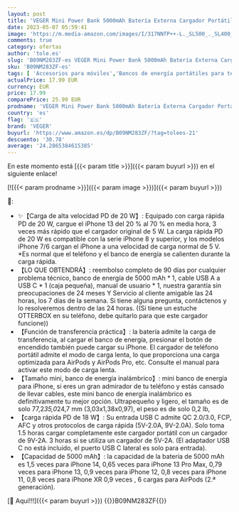 ```yaml
---
layout: post
title: 'VEGER Mini Power Bank 5000mAh Batería Externa Cargador Portátil Carga Rápida 20W Compatible con iPhone 14/14 Pro/14 Pro Max/14 Plus/13/12/11 /XS/XR/X/8/7/6s/Plus Airpods y más Negro '
date: 2023-05-07 05:59:41
image: 'https://m.media-amazon.com/images/I/317NNfP++-L._SL500_._SL400_.jpg'
comments: true
category: ofertas
author: 'tole.es'
slug: 'B09NM283ZF-es VEGER Mini Power Bank 5000mAh Batería Externa Cargador...'
sku: 'B09NM283ZF-es'
tags: [ 'Accesorios para móviles','Bancos de energía portátiles para teléfonos móviles','Cargadores para móviles','Comunicación móvil y accesorios','Electrónica','iphone','veger','🇪🇸', ]
actualPrice: 17.99 EUR
currency: EUR
price: 17.99
comparePrice: 25.99 EUR
prodname: 'VEGER Mini Power Bank 5000mAh Batería Externa Cargador Portátil Carga Rápida 20W Compatible con iPhone 14/14 Pro/14 Pro Max/14 Plus/13/12/11 /XS/XR/X/8/7/6s/Plus Airpods y más Negro '
country: 'es'
flag: '🇪🇸'
brand: 'VEGER'
buyurl: 'https://www.amazon.es/dp/B09NM283ZF/?tag=tolees-21'
descuento: '30.78'
average: '24.2865384615385'
---
```


En este momento está [{{< param title >}}]({{< param buyurl >}}) en el siguiente enlace!

[![{{< param prodname >}}]({{< param image >}})]({{< param buyurl >}})

🔎:

- ✨【Carga de alta velocidad PD de 20 W】: Equipado con carga rápida PD de 20 W, cargue el iPhone 13 del 20 % al 70 % en media hora, 3 veces más rápido que el cargador original de 5 W. La carga rápida PD de 20 W es compatible con la serie iPhone 8 y superior, y los modelos iPhone 7/6 cargan el iPhone a una velocidad de carga normal de 5 V. *Es normal que el teléfono y el banco de energía se calienten durante la carga rápida.
- 【LO QUE OBTENDRÁ】: reembolso completo de 90 días por cualquier problema técnico, banco de energía de 5000 mAh * 1, cable USB A a USB C * 1 (caja pequeña), manual de usuario * 1, nuestra garantía sin preocupaciones de 24 meses Y Servicio al cliente amigable las 24 horas, los 7 días de la semana. Si tiene alguna pregunta, contáctenos y lo resolveremos dentro de las 24 horas. ((Si tiene un estuche OTTERBOX en su teléfono, debe quitarlo para que este cargador funcione))
- 【Función de transferencia práctica】: la batería admite la carga de transferencia, al cargar el banco de energía, presionar el botón de encendido también puede cargar su iPhone. El cargador de teléfono portátil admite el modo de carga lenta, lo que proporciona una carga optimizada para AirPods y AirPods Pro, etc. Consulte el manual para activar este modo de carga lenta.
- 【Tamaño mini, banco de energía inalámbrico】: mini banco de energía para iPhone, si eres un gran admirador de tu teléfono y estás cansado de llevar cables, este mini banco de energía inalámbrico es definitivamente tu mejor opción. Ultrapequeño y ligero, el tamaño es de solo 77,2*35,0*24,7 mm (3,03x1,38x0,97), el peso es de solo 0,2 lb,
- 【carga rápida PD de 18 W】: Su entrada USB C admite QC 2.0/3.0, FCP, AFC y otros protocolos de carga rápida (5V-2.0A, 9V-2.0A). Solo toma 1.5 horas cargar completamente este cargador portátil con un cargador de 9V-2A. 3 horas si se utiliza un cargador de 5V-2A. (El adaptador USB C no está incluido, el puerto USB C lateral es solo para entrada).
- 【Capacidad de 5000 mAh】: la capacidad de la batería de 5000 mAh es 1,5 veces para iPhone 14, 0,65 veces para iPhone 13 Pro Max, 0,79 veces para iPhone 13, 0,9 veces para iPhone 12, 0,8 veces para iPhone 11, 0,8 veces para iPhone XR 0,9 veces , 6 cargas para AirPods (2.ª generación).

[🛒 Aquí!!!]({{< param buyurl >}})
{{<world>}}B09NM283ZF{{</world>}}

